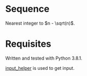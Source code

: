 # Sequence
Nearest integer to $n - \sqrt(n)$.

# Requisites
Written and tested with Python 3.8.1.

[input_helper](https://github.com/XPhyro/input_helper) is used to get input.
